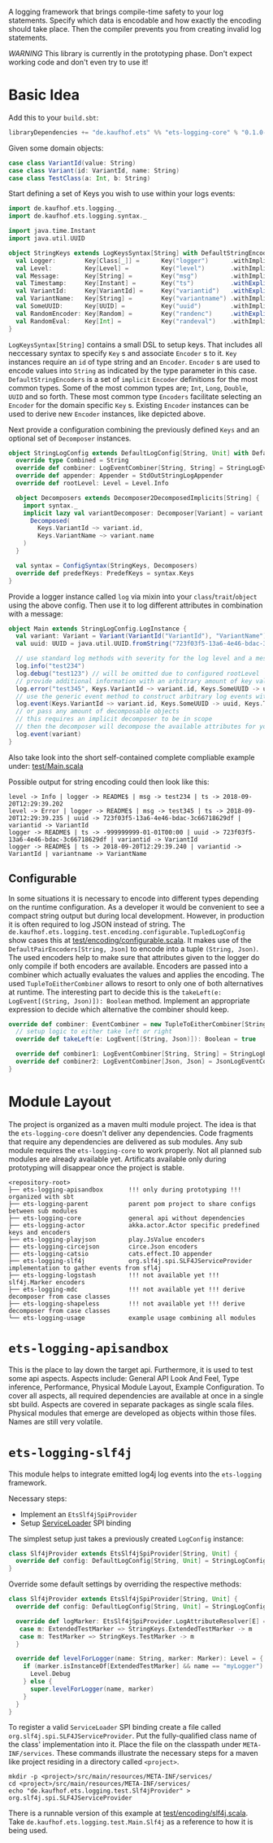 A logging framework that brings compile-time safety to your log statements.
Specify which data is encodable and how exactly the encoding should take place.
Then the compiler prevents you from creating invalid log statements.

_WARNING_
This library is currently in the prototyping phase.
Don't expect working code and don't even try to use it!


# Basic Idea
Add this to your `build.sbt`:
```scala
libraryDependencies += "de.kaufhof.ets" %% "ets-logging-core" % "0.1.0-SNAPSHOT"
```

Given some domain objects:
```scala
case class VariantId(value: String)
case class Variant(id: VariantId, name: String)
case class TestClass(a: Int, b: String)
```

Start defining a set of Keys you wish to use within your logs events:
```scala
import de.kaufhof.ets.logging._
import de.kaufhof.ets.logging.syntax._

import java.time.Instant
import java.util.UUID

object StringKeys extends LogKeysSyntax[String] with DefaultStringEncoders {
  val Logger:        Key[Class[_]] =      Key("logger")      .withImplicitEncoder
  val Level:         Key[Level] =         Key("level")       .withImplicitEncoder
  val Message:       Key[String] =        Key("msg")         .withImplicitEncoder
  val Timestamp:     Key[Instant] =       Key("ts")          .withExplicit(Encoder.fromToString)
  val VariantId:     Key[VariantId] =     Key("variantid")   .withExplicit(Encoder[VariantId].by(_.value))
  val VariantName:   Key[String] =        Key("variantname") .withImplicitEncoder
  val SomeUUID:      Key[UUID] =          Key("uuid")        .withImplicitEncoder
  val RandomEncoder: Key[Random] =        Key("randenc")     .withExplicit(Encoder[Random].by(_.nextInt(100)))
  val RandomEval:    Key[Int] =           Key("randeval")    .withImplicitEncoder
}
```

`LogKeysSyntax[String]` contains a small DSL to setup keys.
That includes all neccessary syntax to specify `Key` s and associate `Encoder` s to it.
`Key` instances require an `id` of type string and an `Encoder`.
`Encoder` s are used to encode values into `String` as indicated by the type parameter in this case.
`DefaultStringEncoders` is a set of `implicit` `Encoder` definitions for the most common types.
Some of the most common types are; `Int`, `Long`, `Double`, `UUID` and so forth.
These most common type `Encoders` facilitate selecting an `Encoder` for the domain specific `Key` s.
Existing `Encoder` instances can be used to derive new `Encoder` instances, like depicted above.

Next provide a configuration combining the previously defined `Keys` and an optional set of `Decomposer` instances.
```scala
object StringLogConfig extends DefaultLogConfig[String, Unit] with DefaultStringEncoders {
  override type Combined = String
  override def combiner: LogEventCombiner[String, String] = StringLogEventCombiner
  override def appender: Appender = StdOutStringLogAppender
  override def rootLevel: Level = Level.Info

  object Decomposers extends Decomposer2DecomposedImplicits[String] {
    import syntax._
    implicit lazy val variantDecomposer: Decomposer[Variant] = variant =>
      Decomposed(
        Keys.VariantId ~> variant.id,
        Keys.VariantName ~> variant.name
    )
  }

  val syntax = ConfigSyntax(StringKeys, Decomposers)
  override def predefKeys: PredefKeys = syntax.Keys
}
```

Provide a logger instance called `log` via mixin into your `class`/`trait`/`object` using the above config.
Then use it to log different attributes in combination with a message:
```scala
object Main extends StringLogConfig.LogInstance {
  val variant: Variant = Variant(VariantId("VariantId"), "VariantName")
  val uuid: UUID = java.util.UUID.fromString("723f03f5-13a6-4e46-bdac-3c66718629df")

  // use standard log methods with severity for the log level and a message
  log.info("test234")
  log.debug("test123") // will be omitted due to configured rootLevel
  // provide additional information with an arbitrary amount of key value pairs, called attributes
  log.error("test345", Keys.VariantId ~> variant.id, Keys.SomeUUID -> uuid)
  // use the generic event method to construct arbitrary log events without any predefined attributes
  log.event(Keys.VariantId ~> variant.id, Keys.SomeUUID -> uuid, Keys.Timestamp ~> Instant.MIN)
  // or pass any amount of decomposable objects
  // this requires an implicit decomposer to be in scope
  // then the decomposer will decompose the available attributes for you
  log.event(variant)
}
```

Also take look into the short self-contained complete compliable example under:
[test/Main.scala](ets-logging-usage/src/main/scala/de/kaufhof/ets/logging/test/Main.scala)

Possible output for string encoding could then look like this:
```
level -> Info | logger -> README$ | msg -> test234 | ts -> 2018-09-20T12:29:39.202
level -> Error | logger -> README$ | msg -> test345 | ts -> 2018-09-20T12:29:39.235 | uuid -> 723f03f5-13a6-4e46-bdac-3c66718629df | variantid -> VariantId
logger -> README$ | ts -> -999999999-01-01T00:00 | uuid -> 723f03f5-13a6-4e46-bdac-3c66718629df | variantid -> VariantId
logger -> README$ | ts -> 2018-09-20T12:29:39.240 | variantid -> VariantId | variantname -> VariantName
```


## Configurable
In some situations it is necessary to encode into different types depending on the runtime configuration.
As a developer it would be convenient to see a compact string output but during local development.
However, in production it is often required to log JSON instead of string.
The `de.kaufhof.ets.logging.test.encoding.configurable.TupledLogConfig` show cases this at
[test/encoding/configurable.scala](ets-logging-usage/src/main/scala/de/kaufhof/ets/logging/test/encoding/configurable.scala).
It makes use of the `DefaultPairEncoders[String, Json]` to encode into a tuple `(String, Json)`.
The used encoders help to make sure that attributes given to the logger do only compile if both encoders are available.
Encoders are passed into a combiner which actually evaluates the values and applies the encoding.
The used `TupleToEitherCombiner` allows to resort to only one of both alternatives at runtime.
The interesting part to decide this is the `takeLeft(e: LogEvent[(String, Json)]): Boolean` method.
Implement an appropriate expression to decide which alternative the combiner should keep.
```scala
override def combiner: EventCombiner = new TupleToEitherCombiner[String, Json] {
  // setup logic to either take left or right
  override def takeLeft(e: LogEvent[(String, Json)]): Boolean = true

  override def combiner1: LogEventCombiner[String, String] = StringLogEventCombiner
  override def combiner2: LogEventCombiner[Json, Json] = JsonLogEventCombiner
}
```


# Module Layout
The project is organized as a maven multi module project.
The idea is that the `ets-logging-core` doesn't deliver any dependencies.
Code fragments that require any dependencies are delivered as sub modules.
Any sub module requires the `ets-logging-core` to work properly.
Not all planned sub modules are already available yet.
Artificats available only during prototyping will disappear once the project is stable.

```
<repository-root>
├── ets-logging-apisandbox       !!! only during prototyping !!! organized with sbt
├── ets-logging-parent           parent pom project to share configs between sub modules
├── ets-logging-core             general api without dependencies
├── ets-logging-actor            akka.actor.Actor specific predefined keys and encoders
├── ets-logging-playjson         play.JsValue encoders
├── ets-logging-circejson        circe.Json encoders
├── ets-logging-catsio           cats.effect.IO appender
├── ets-logging-slf4j            org.slf4j.spi.SLF4JServiceProvider implementation to gather events from sfl4j
├── ets-logging-logstash         !!! not available yet !!! slf4j.Marker encoders
├── ets-logging-mdc              !!! not available yet !!! derive decomposer from case classes
├── ets-logging-shapeless        !!! not available yet !!! derive decomposer from case classes
└── ets-logging-usage            example usage combining all modules
```


# `ets-logging-apisandbox`
This is the place to lay down the target api.
Furthermore, it is used to test some api aspects.
Aspects include: General API Look And Feel, Type inference, Performance, Physical Module Layout, Example Configuration.
To cover all aspects, all required dependencies are available at once in a single sbt build.
Aspects are covered in separate packages as single scala files.
Physical modules that emerge are developed as objects within those files.
Names are still very volatile.


# `ets-logging-slf4j`
This module helps to integrate emitted log4j log events into the `ets-logging` framework.


Necessary steps:
* Implement an `EtsSlf4jSpiProvider`
* Setup [ServiceLoader](https://docs.oracle.com/javase/8/docs/api/java/util/ServiceLoader.html) SPI binding

The simplest setup just takes a previously created `LogConfig` instance:
```scala
class Slf4jProvider extends EtsSlf4jSpiProvider[String, Unit] {
  override def config: DefaultLogConfig[String, Unit] = StringLogConfig
}
```

Override some default settings by overriding the respective methods:
```scala
class Slf4jProvider extends EtsSlf4jSpiProvider[String, Unit] {
  override def config: DefaultLogConfig[String, Unit] = StringLogConfig

  override def logMarker: EtsSlf4jSpiProvider.LogAttributeResolver[E] = {
   case m: ExtendedTestMarker => StringKeys.ExtendedTestMarker -> m
   case m: TestMarker => StringKeys.TestMarker -> m
  }

  override def levelForLogger(name: String, marker: Marker): Level = {
    if (marker.isInstanceOf[ExtendedTestMarker] && name == "myLogger") {
      Level.Debug
    } else {
      super.levelForLogger(name, marker)
    }
  }
}
```

To register a valid `ServiceLoader` SPI binding create a file called `org.slf4j.spi.SLF4JServiceProvider`.
Put the fully-qualified class name of the class' implementation into it.
Place the file on the classpath under `META-INF/services`.
These commands illustrate the necessary steps for a maven like project residing in a directory called `<project>`.
```
mkdir -p <project>/src/main/resources/META-INF/services/
cd <project>/src/main/resources/META-INF/services/
echo "de.kaufhof.ets.logging.test.Slf4jProvider" > org.slf4j.spi.SLF4JServiceProvider
```

There is a runnable version of this example at
[test/encoding/slf4j.scala](ets-logging-usage/src/main/scala/de/kaufhof/ets/logging/test/encoding/slf4j.scala).
Take `de.kaufhof.ets.logging.test.Main.Slf4j` as a reference to how it is being used.

